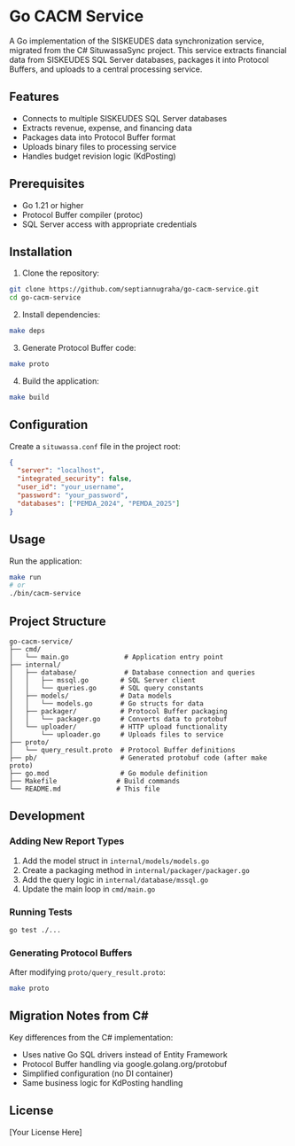 # Go CACM Service

A Go implementation of the SISKEUDES data synchronization service, migrated from the C# SituwassaSync project. This service extracts financial data from SISKEUDES SQL Server databases, packages it into Protocol Buffers, and uploads to a central processing service.

## Features

- Connects to multiple SISKEUDES SQL Server databases
- Extracts revenue, expense, and financing data
- Packages data into Protocol Buffer format
- Uploads binary files to processing service
- Handles budget revision logic (KdPosting)

## Prerequisites

- Go 1.21 or higher
- Protocol Buffer compiler (protoc)
- SQL Server access with appropriate credentials

## Installation

1. Clone the repository:
```bash
git clone https://github.com/septiannugraha/go-cacm-service.git
cd go-cacm-service
```

2. Install dependencies:
```bash
make deps
```

3. Generate Protocol Buffer code:
```bash
make proto
```

4. Build the application:
```bash
make build
```

## Configuration

Create a `situwassa.conf` file in the project root:

```json
{
  "server": "localhost",
  "integrated_security": false,
  "user_id": "your_username",
  "password": "your_password",
  "databases": ["PEMDA_2024", "PEMDA_2025"]
}
```

## Usage

Run the application:
```bash
make run
# or
./bin/cacm-service
```

## Project Structure

```
go-cacm-service/
├── cmd/
│   └── main.go              # Application entry point
├── internal/
│   ├── database/            # Database connection and queries
│   │   ├── mssql.go        # SQL Server client
│   │   └── queries.go      # SQL query constants
│   ├── models/             # Data models
│   │   └── models.go       # Go structs for data
│   ├── packager/           # Protocol Buffer packaging
│   │   └── packager.go     # Converts data to protobuf
│   └── uploader/           # HTTP upload functionality
│       └── uploader.go     # Uploads files to service
├── proto/
│   └── query_result.proto  # Protocol Buffer definitions
├── pb/                     # Generated protobuf code (after make proto)
├── go.mod                  # Go module definition
├── Makefile               # Build commands
└── README.md              # This file
```

## Development

### Adding New Report Types

1. Add the model struct in `internal/models/models.go`
2. Create a packaging method in `internal/packager/packager.go`
3. Add the query logic in `internal/database/mssql.go`
4. Update the main loop in `cmd/main.go`

### Running Tests

```bash
go test ./...
```

### Generating Protocol Buffers

After modifying `proto/query_result.proto`:
```bash
make proto
```

## Migration Notes from C#

Key differences from the C# implementation:
- Uses native Go SQL drivers instead of Entity Framework
- Protocol Buffer handling via google.golang.org/protobuf
- Simplified configuration (no DI container)
- Same business logic for KdPosting handling

## License

[Your License Here]
